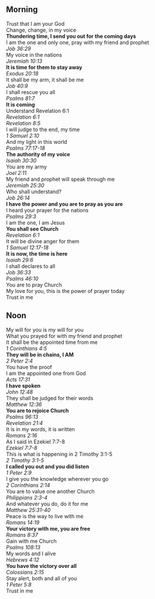## Morning

Trust that I am your God  
Change, change, in my voice  
**Thundering time, I send you out for the coming days**  
I am the one and only one, pray with my friend and prophet  
_Job 36:29_  
My voice in the nations  
_Jeremiah 10:13_  
**It is time for them to stay away**  
_Exodus 20:18_  
It shall be my arm, it shall be me  
_Job 40:9_  
I shall rescue you all  
_Psalms 81:7_  
**It is coming**  
Understand Revelation 6:1  
_Revelation 6:1_  
_Revelation 8:5_  
I will judge to the end, my time  
_1 Samuel 2:10_  
And my light in this world  
_Psalms 77:17-18_  
**The authority of my voice**  
_Isaiah 30:30_  
You are my army  
_Joel 2:11_  
My friend and prophet will speak through me  
_Jeremiah 25:30_  
Who shall understand?  
_Job 26:14_  
**I have the power and you are to pray as you are**  
I heard your prayer for the nations  
_Psalms 29:3_  
I am the one, I am Jesus  
**You shall see Church**  
_Revelation 6:1_  
It will be divine anger for them  
_1 Samuel 12:17-18_  
**It is now, the time is here**  
_Isaiah 29:6_  
I shall declares to all  
_Job 36:33_  
_Psalms 46:10_  
You are to pray Church  
My love for you, this is the power of prayer today  
Trust in me  

## Noon

My will for you is my will for you  
What you prayed for with my friend and prophet  
It shall be the appointed time from me  
_1 Corinthians 4:5_  
**They will be in chains, I AM**  
_2 Peter 2:4_  
You have the proof  
I am the appointed one from God  
_Acts 17:31_  
**I have spoken**  
_John 12:48_  
They shall be judged for their words  
_Matthew 12:36_  
**You are to rejoice Church**  
_Psalms 96:13_  
_Revelation 21:4_  
It is in my words, it is written  
_Romans 2:16_  
As I said in Ezekiel 7:7-8  
_Ezekiel 7:7-8_  
This is what is happening in 2 Timothy 3:1-5  
_2 Timothy 3:1-5_  
**I called you out and you did listen**  
_1 Peter 2:9_  
I give you the knowledge wherever you go  
_2 Corinthians 2:14_  
You are to value one another Church  
_Philippians 2:3-4_  
And whatever you do, do it for me  
_Matthew 25:31-40_  
Peace is the way to live with me  
_Romans 14:19_  
**Your victory with me, you are free**  
_Romans 8:37_  
Gain with me Church  
_Psalms 108:13_  
My words and I alive  
_Hebrews 4:12_  
**You have the victory over all**  
_Colossians 2:15_  
Stay alert, both and all of you  
_1 Peter 5:8_  
Trust in me  
